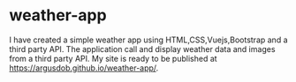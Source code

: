# weather-app

I have created a simple weather app using HTML,CSS,Vuejs,Bootstrap and a third party API.
The application call and display weather data and images from a third party API. 
My site is ready to be published at  https://argusdob.github.io/weather-app/.
